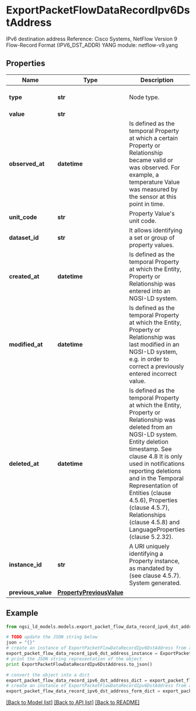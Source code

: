 # ExportPacketFlowDataRecordIpv6DstAddress

IPv6 destination address  Reference: Cisco Systems, NetFlow Version 9 Flow-Record Format (IPV6_DST_ADDR)  YANG module: netflow-v9.yang 

## Properties

Name | Type | Description | Notes
------------ | ------------- | ------------- | -------------
**type** | **str** | Node type.  | [optional] [default to 'Property']
**value** | **str** |  | 
**observed_at** | **datetime** | Is defined as the temporal Property at which a certain Property or Relationship became valid or was observed. For example, a temperature Value was measured by the sensor at this point in time.  | [optional] 
**unit_code** | **str** | Property Value&#39;s unit code.  | [optional] 
**dataset_id** | **str** | It allows identifying a set or group of property values.  | [optional] 
**created_at** | **datetime** | Is defined as the temporal Property at which the Entity, Property or Relationship was entered into an NGSI-LD system.  | [optional] [readonly] 
**modified_at** | **datetime** | Is defined as the temporal Property at which the Entity, Property or Relationship was last modified in an NGSI-LD system, e.g. in order to correct a previously entered incorrect value.  | [optional] [readonly] 
**deleted_at** | **datetime** | Is defined as the temporal Property at which the Entity, Property or Relationship was deleted from an NGSI-LD system.  Entity deletion timestamp. See clause 4.8 It is only used in notifications reporting deletions and in the Temporal Representation of Entities (clause 4.5.6), Properties (clause 4.5.7), Relationships (clause 4.5.8) and LanguageProperties (clause 5.2.32).  | [optional] [readonly] 
**instance_id** | **str** | A URI uniquely identifying a Property instance, as mandated by (see clause 4.5.7). System generated.  | [optional] [readonly] 
**previous_value** | [**PropertyPreviousValue**](PropertyPreviousValue.md) |  | [optional] 

## Example

```python
from ngsi_ld_models.models.export_packet_flow_data_record_ipv6_dst_address import ExportPacketFlowDataRecordIpv6DstAddress

# TODO update the JSON string below
json = "{}"
# create an instance of ExportPacketFlowDataRecordIpv6DstAddress from a JSON string
export_packet_flow_data_record_ipv6_dst_address_instance = ExportPacketFlowDataRecordIpv6DstAddress.from_json(json)
# print the JSON string representation of the object
print ExportPacketFlowDataRecordIpv6DstAddress.to_json()

# convert the object into a dict
export_packet_flow_data_record_ipv6_dst_address_dict = export_packet_flow_data_record_ipv6_dst_address_instance.to_dict()
# create an instance of ExportPacketFlowDataRecordIpv6DstAddress from a dict
export_packet_flow_data_record_ipv6_dst_address_form_dict = export_packet_flow_data_record_ipv6_dst_address.from_dict(export_packet_flow_data_record_ipv6_dst_address_dict)
```
[[Back to Model list]](../README.md#documentation-for-models) [[Back to API list]](../README.md#documentation-for-api-endpoints) [[Back to README]](../README.md)



